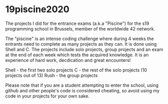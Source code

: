 # 19piscine2020
The projects I did for the entrance exams (a.k.a "Piscine") for the s19 programming school in Brussels, member of the worldwide 42 network.

The "piscine" is an intense coding challenge where during 4 weeks the entrants need to complete as many projects as they can. It is done using Shell and C. The projects include solo projects, group projects and an exam at the end of each week which tests the acquired knowledge. It is an experience of hard work, decdication and great encounters! 

Shell - the first two solo projects
C - the rest of the solo projects (10 projects out of 13)
Rush - the group projects

Please note that if you are a student attempting to enter the school, using github and other people's code is considered cheating, so avoid using my code in your projects for your own sake.
